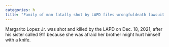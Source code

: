```yaml
---
categories: h
title: "Family of man fatally shot by LAPD files wrongfuldeath lawsuit against LA and police officers"
---
```

Margarito Lopez Jr. was shot and killed by the LAPD on Dec. 18, 2021, after his sister called 911 because she was afraid her brother might hurt himself with a knife.